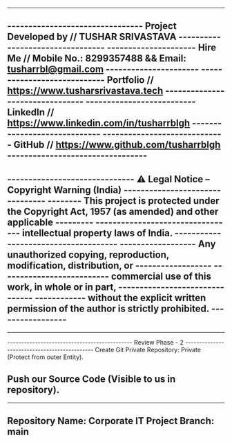 ------------------------------------------------------------------------------------------------------------
-------------------------------- Project Developed by // TUSHAR SRIVASTAVA ---------------------------------
--------------------- Hire Me // Mobile No.: 8299357488 && Email: tusharrbl@gmail.com ----------------------
---------------------------- Portfolio // https://www.tusharsrivastava.tech --------------------------------
-------------------------- LinkedIn // https://www.linkedin.com/in/tusharrblgh -----------------------------
----------------------------- GitHub // https://www.github.com/tusharrblgh ---------------------------------
------------------------------------------------------------------------------------------------------------
------------------------------ ⚠️ Legal Notice – Copyright Warning (India) --------------------------------
-------- This project is protected under the Copyright Act, 1957 (as amended) and other applicable ---------
--------------------------------- intellectual property laws of India. -------------------------------------
------------------ Any unauthorized copying, reproduction, modification, distribution, or ------------------
-------------------------- commercial use of this work, in whole or in part, -------------------------------
------------ without the explicit written permission of the author is strictly prohibited. -----------------
------------------------------------------------------------------------------------------------------------


------------------------------------------------------------------------------------------------------------
--------------------------------------------- Review Phase - 2 ---------------------------------------------
Create Git Private Repository: Private (Protect from outer Entity).

Push our Source Code (Visible to us in repository).
------------------------------------------------------------------------------------------------------------

------------------------------------------------------------------------------------------------------------
Repository Name: Corporate IT Project
Branch: main
------------------------------------------------------------------------------------------------------------